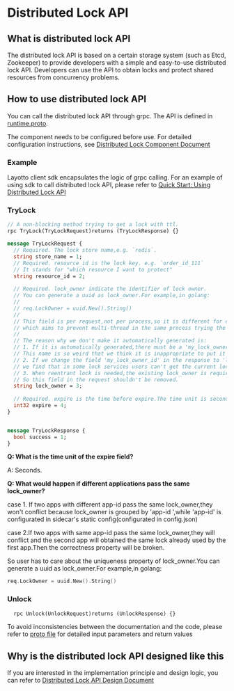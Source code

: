 # Distributed Lock API
## What is distributed lock API
The distributed lock API is based on a certain storage system (such as Etcd, Zookeeper) to provide developers with a simple and easy-to-use distributed lock API. Developers can use the API to obtain locks and protect shared resources from concurrency problems.

## How to use distributed lock API
You can call the distributed lock API through grpc. The API is defined in [runtime.proto](https://github.com/mosn/layotto/blob/main/spec/proto/runtime/v1/runtime.proto).

The component needs to be configured before use. For detailed configuration instructions, see [Distributed Lock Component Document](component_specs/lock/common.md)

### Example
Layotto client sdk encapsulates the logic of grpc calling. For an example of using sdk to call distributed lock API, please refer to [Quick Start: Using Distributed Lock API](start/lock/start.md)


### TryLock

```protobuf
// A non-blocking method trying to get a lock with ttl.
rpc TryLock(TryLockRequest)returns (TryLockResponse) {}

message TryLockRequest {
  // Required. The lock store name,e.g. `redis`.
  string store_name = 1;
  // Required. resource_id is the lock key. e.g. `order_id_111`
  // It stands for "which resource I want to protect"
  string resource_id = 2;
  
  // Required. lock_owner indicate the identifier of lock owner.
  // You can generate a uuid as lock_owner.For example,in golang:
  //
  // req.LockOwner = uuid.New().String()
  //
  // This field is per request,not per process,so it is different for each request,
  // which aims to prevent multi-thread in the same process trying the same lock concurrently.
  //
  // The reason why we don't make it automatically generated is:
  // 1. If it is automatically generated,there must be a 'my_lock_owner_id' field in the response.
  // This name is so weird that we think it is inappropriate to put it into the api spec
  // 2. If we change the field 'my_lock_owner_id' in the response to 'lock_owner',which means the current lock owner of this lock,
  // we find that in some lock services users can't get the current lock owner.Actually users don't need it at all.
  // 3. When reentrant lock is needed,the existing lock_owner is required to identify client and check "whether this client can reenter this lock".
  // So this field in the request shouldn't be removed.
  string lock_owner = 3;
  
  // Required. expire is the time before expire.The time unit is second.
  int32 expire = 4;
}


message TryLockResponse {
  bool success = 1;
}
```

**Q: What is the time unit of the expire field?**

A: Seconds.

**Q: What would happen if different applications pass the same lock_owner?**

case 1. If two apps with different app-id pass the same lock_owner,they won't conflict because lock_owner is grouped by 'app-id ',while 'app-id' is configurated in sidecar's static config(configurated in config.json)

case 2.If two apps with same app-id pass the same lock_owner,they will conflict and the second app will obtained the same lock already used by the first app.Then the correctness property will be broken.

So user has to care about the uniqueness property of lock_owner.You can generate a uuid as lock_owner.For example,in golang:

```go
req.LockOwner = uuid.New().String()
```

### Unlock

```protobuf
  rpc Unlock(UnlockRequest)returns (UnlockResponse) {}
```

To avoid inconsistencies between the documentation and the code, please refer to [proto file](https://github.com/mosn/layotto/blob/main/spec/proto/runtime/v1/runtime.proto) for detailed input parameters and return values

## Why is the distributed lock API designed like this
If you are interested in the implementation principle and design logic, you can refer to [Distributed Lock API Design Document](design/lock/lock-api-design)
